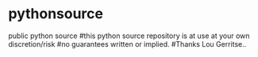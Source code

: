 # pythonsource
public python source
#this python source repository is at use at your own discretion/risk
#no guarantees written or implied.
#Thanks Lou Gerritse..
